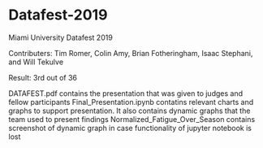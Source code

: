 # Datafest-2019
Miami University Datafest 2019 

Contributers: Tim Romer, Colin Amy, Brian Fotheringham, Isaac Stephani, and Will Tekulve

Result: 3rd out of 36

DATAFEST.pdf contains the presentation that was given to judges and fellow participants
Final_Presentation.ipynb contatins relevant charts and graphs to support presentation. It also contains dynamic graphs that the team used to present findings
Normalized_Fatigue_Over_Season contains screenshot of dynamic graph in case functionality of jupyter notebook is lost
